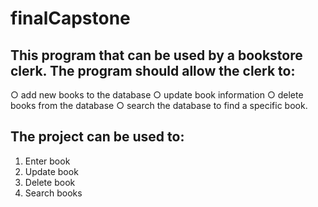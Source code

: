 # finalCapstone
## This program that can be used by a bookstore clerk. The program should allow the clerk to:
○ add new books to the database
○ update book information
○ delete books from the database
○ search the database to find a specific book.

## The project can be used to:
1. Enter book
2. Update book
3. Delete book
4. Search books
